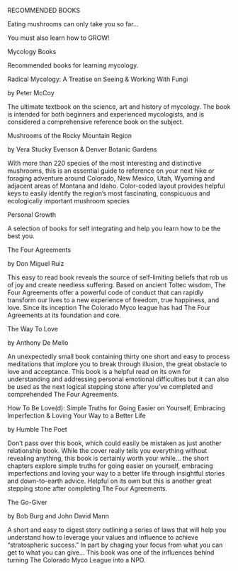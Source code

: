 RECOMMENDED BOOKS

Eating mushrooms can only take you so far…

You must also learn how to GROW!

Mycology Books

Recommended books for learning mycology.

Radical Mycology: A Treatise on Seeing & Working With Fungi

by Peter McCoy

The ultimate textbook on the science, art and history of mycology. The book is intended for both beginners and experienced mycologists, and is considered a comprehensive reference book on the subject.

Mushrooms of the Rocky Mountain Region

by Vera Stucky Evenson & Denver Botanic Gardens

With more than 220 species of the most interesting and distinctive mushrooms, this is an essential guide to reference on your next hike or foraging adventure around Colorado, New Mexico, Utah, Wyoming and adjacent areas of Montana and Idaho. Color-coded layout provides helpful keys to easily identify the region’s most fascinating, conspicuous and ecologically important mushroom species

Personal Growth

A selection of books for self integrating and help you learn how to be the best you.

The Four Agreements

by Don Miguel Ruiz

This easy to read book reveals the source of self-limiting beliefs that rob us of joy and create needless suffering. Based on ancient Toltec wisdom, The Four Agreements offer a powerful code of conduct that can rapidly transform our lives to a new experience of freedom, true happiness, and love. Since its inception The Colorado Myco league has had The Four Agreements at its foundation and core.

The Way To Love

by Anthony De Mello

An unexpectedly small book containing thirty one short and easy to process meditations that implore you to break through illusion, the great obstacle to love and acceptance. This book is a helpful read on its own for understanding and addressing personal emotional difficulties but it can also be used as the next logical stepping stone after you’ve completed and comprehended The Four Agreements.

How To Be Love(d): Simple Truths for Going Easier on Yourself, Embracing Imperfection & Loving Your Way to a Better Life

by Humble The Poet

Don’t pass over this book, which could easily be mistaken as just another relationship book. While the cover really tells you everything without revealing anything, this book is certainly worth your while… the short chapters explore simple truths for going easier on yourself, embracing imperfections and loving your way to a better life through insightful stories and down-to-earth advice. Helpful on its own but this is another great stepping stone after completing The Four Agreements.

The Go-Giver

by Bob Burg and John David Mann

A short and easy to digest story outlining a series of laws that will help you understand how to leverage your values and influence to achieve “stratospheric success.” In part by chaging your focus from what you can get to what you can give… This book was one of the influences behind turning The Colorado Myco League into a NPO.